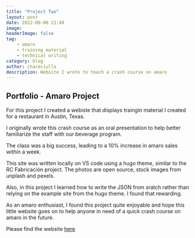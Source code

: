 ```yaml
---
title: "Project Two"
layout: post
date: 2022-09-08 21:49
image:
headerImage: false
tag:
    - amaro
    - training material
    - technical writing
category: blog
author: chaceciulla
description: Website I wrote to teach a crash course on amaro
---
```


## Portfolio - Amaro Project

For this project I created a webiste that displays traingin material I created for a restaurant in Austin, Texas.

I originally wrote this crash course as an oral presentation to help better familiarize the staff with our beverage program.

The class was a big success, leading to a 10% increase in amaro sales within a week.

This site was written locally on VS code using a hugo theme, similar to the RC Fabricación project. The photos are open source, stock images from unplash and pexels.

Also, in this project I learned how to write the JSON from sratch rather than relying on the example site from the hugo theme. I found that rewarding.

As an amaro enthusiast, I found this project quite enjoyable and hope this little website goes on to help anyone in need of a quick crash course on amaro in the future.

Please find the website [here](https://amaro.pages.dev/)
